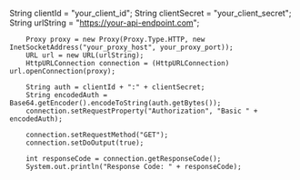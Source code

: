 String clientId = "your_client_id";
        String clientSecret = "your_client_secret";
        String urlString = "https://your-api-endpoint.com";
        
        Proxy proxy = new Proxy(Proxy.Type.HTTP, new InetSocketAddress("your_proxy_host", your_proxy_port));
        URL url = new URL(urlString);
        HttpURLConnection connection = (HttpURLConnection) url.openConnection(proxy);
        
        String auth = clientId + ":" + clientSecret;
        String encodedAuth = Base64.getEncoder().encodeToString(auth.getBytes());
        connection.setRequestProperty("Authorization", "Basic " + encodedAuth);
        
        connection.setRequestMethod("GET");
        connection.setDoOutput(true);
        
        int responseCode = connection.getResponseCode();
        System.out.println("Response Code: " + responseCode);
